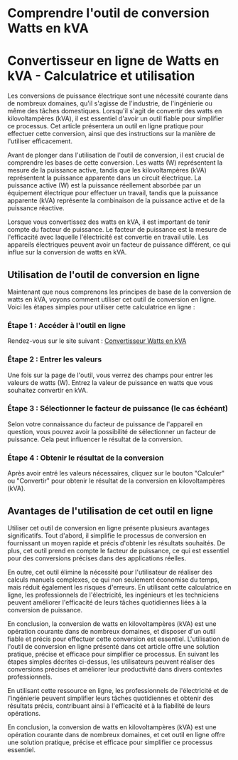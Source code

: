 Comprendre l'outil de conversion Watts en kVA
=============================================

Convertisseur en ligne de Watts en kVA - Calculatrice et utilisation
====================================================================

Les conversions de puissance électrique sont une nécessité courante dans de nombreux domaines, qu'il s'agisse de l'industrie, de l'ingénierie ou même des tâches domestiques. Lorsqu'il s'agit de convertir des watts en kilovoltampères (kVA), il est essentiel d'avoir un outil fiable pour simplifier ce processus. Cet article présentera un outil en ligne pratique pour effectuer cette conversion, ainsi que des instructions sur la manière de l'utiliser efficacement.

Avant de plonger dans l'utilisation de l'outil de conversion, il est crucial de comprendre les bases de cette conversion. Les watts (W) représentent la mesure de la puissance active, tandis que les kilovoltampères (kVA) représentent la puissance apparente dans un circuit électrique. La puissance active (W) est la puissance réellement absorbée par un équipement électrique pour effectuer un travail, tandis que la puissance apparente (kVA) représente la combinaison de la puissance active et de la puissance réactive.

Lorsque vous convertissez des watts en kVA, il est important de tenir compte du facteur de puissance. Le facteur de puissance est la mesure de l'efficacité avec laquelle l'électricité est convertie en travail utile. Les appareils électriques peuvent avoir un facteur de puissance différent, ce qui influe sur la conversion de watts en kVA.

Utilisation de l'outil de conversion en ligne
---------------------------------------------

Maintenant que nous comprenons les principes de base de la conversion de watts en kVA, voyons comment utiliser cet outil de conversion en ligne. Voici les étapes simples pour utiliser cette calculatrice en ligne :

### Étape 1 : Accéder à l'outil en ligne

Rendez-vous sur le site suivant : [Convertisseur Watts en kVA](https://www.onlinecalculatorsfree.com/fr/tools/watt-to-kilovolt-amps-calculator.html)

### Étape 2 : Entrer les valeurs

Une fois sur la page de l'outil, vous verrez des champs pour entrer les valeurs de watts (W). Entrez la valeur de puissance en watts que vous souhaitez convertir en kVA.

### Étape 3 : Sélectionner le facteur de puissance (le cas échéant)

Selon votre connaissance du facteur de puissance de l'appareil en question, vous pouvez avoir la possibilité de sélectionner un facteur de puissance. Cela peut influencer le résultat de la conversion.

### Étape 4 : Obtenir le résultat de la conversion

Après avoir entré les valeurs nécessaires, cliquez sur le bouton "Calculer" ou "Convertir" pour obtenir le résultat de la conversion en kilovoltampères (kVA).

Avantages de l'utilisation de cet outil en ligne
------------------------------------------------

Utiliser cet outil de conversion en ligne présente plusieurs avantages significatifs. Tout d'abord, il simplifie le processus de conversion en fournissant un moyen rapide et précis d'obtenir les résultats souhaités. De plus, cet outil prend en compte le facteur de puissance, ce qui est essentiel pour des conversions précises dans des applications réelles.

En outre, cet outil élimine la nécessité pour l'utilisateur de réaliser des calculs manuels complexes, ce qui non seulement économise du temps, mais réduit également les risques d'erreurs. En utilisant cette calculatrice en ligne, les professionnels de l'électricité, les ingénieurs et les techniciens peuvent améliorer l'efficacité de leurs tâches quotidiennes liées à la conversion de puissance.

En conclusion, la conversion de watts en kilovoltampères (kVA) est une opération courante dans de nombreux domaines, et disposer d'un outil fiable et précis pour effectuer cette conversion est essentiel. L'utilisation de l'outil de conversion en ligne présenté dans cet article offre une solution pratique, précise et efficace pour simplifier ce processus. En suivant les étapes simples décrites ci-dessus, les utilisateurs peuvent réaliser des conversions précises et améliorer leur productivité dans divers contextes professionnels.

En utilisant cette ressource en ligne, les professionnels de l'électricité et de l'ingénierie peuvent simplifier leurs tâches quotidiennes et obtenir des résultats précis, contribuant ainsi à l'efficacité et à la fiabilité de leurs opérations.

En conclusion, la conversion de watts en kilovoltampères (kVA) est une opération courante dans de nombreux domaines, et cet outil en ligne offre une solution pratique, précise et efficace pour simplifier ce processus essentiel.